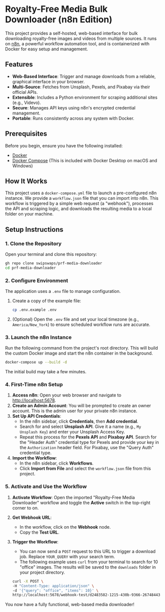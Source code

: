 # Royalty-Free Media Bulk Downloader (n8n Edition)

This project provides a self-hosted, web-based interface for bulk downloading royalty-free images and videos from multiple sources. It runs on [n8n](https://n8n.io/), a powerful workflow automation tool, and is containerized with Docker for easy setup and management.

## Features

- **Web-Based Interface**: Trigger and manage downloads from a reliable, graphical interface in your browser.
- **Multi-Source**: Fetches from Unsplash, Pexels, and Pixabay via their official APIs.
- **Extensible**: Includes a Python environment for scraping additional sites (e.g., Videvo).
- **Secure**: Manages API keys using n8n's encrypted credential management.
- **Portable**: Runs consistently across any system with Docker.

## Prerequisites

Before you begin, ensure you have the following installed:
- [Docker](https://docs.docker.com/get-docker/)
- [Docker Compose](https://docs.docker.com/compose/install/) (This is included with Docker Desktop on macOS and Windows)

## How It Works

This project uses a `docker-compose.yml` file to launch a pre-configured n8n instance. We provide a `workflow.json` file that you can import into n8n. This workflow is triggered by a simple web request (a "webhook"), processes the API and scraping logic, and downloads the resulting media to a local folder on your machine.

## Setup Instructions

### 1. Clone the Repository

Open your terminal and clone this repository:
```bash
gh repo clone swipswaps/prf-media-downloader
cd prf-media-downloader
```

### 2. Configure Environment

The application uses a `.env` file to manage configuration.

1.  Create a copy of the example file:
    ```bash
    cp .env.example .env
    ```
2.  (Optional) Open the `.env` file and set your local timezone (e.g., `America/New_York`) to ensure scheduled workflow runs are accurate.

### 3. Launch the n8n Instance

Run the following command from the project's root directory. This will build the custom Docker image and start the n8n container in the background.

```bash
docker-compose up --build -d
```
The initial build may take a few minutes.

### 4. First-Time n8n Setup

1.  **Access n8n**: Open your web browser and navigate to [http://localhost:5678](http://localhost:5678).
2.  **Create an Admin Account**: You will be prompted to create an owner account. This is the admin user for your private n8n instance.
3.  **Set Up API Credentials**:
    *   In the n8n sidebar, click **Credentials**, then **Add credential**.
    *   Search for and select **Unsplash API**. Give it a name (e.g., `My Unsplash Key`) and enter your Unsplash Access Key.
    *   Repeat this process for the **Pexels API** and **Pixabay API**. Search for the "Header Auth" credential type for Pexels and provide your key in the `Authorization` header field. For Pixabay, use the "Query Auth" credential type.
4.  **Import the Workflow**:
    *   In the n8n sidebar, click **Workflows**.
    *   Click **Import from File** and select the `workflow.json` file from this project.

### 5. Activate and Use the Workflow

1.  **Activate Workflow**: Open the imported "Royalty-Free Media Downloader" workflow and toggle the **Active** switch in the top-right corner to on.
2.  **Get Webhook URL**:
    *   In the workflow, click on the **Webhook** node.
    *   Copy the **Test URL**.
3.  **Trigger the Workflow**:
    *   You can now send a `POST` request to this URL to trigger a download job. Replace `YOUR_QUERY` with your search term.
    *   The following example uses `curl` from your terminal to search for 10 "office" images. The results will be saved to the `downloads` folder in your project directory.

    ```bash
    curl -X POST \
    -H "Content-Type: application/json" \
    -d '{"query": "office", "items": 10}' \
    http://localhost:5678/webhook-test/d2483582-1215-430b-9366-267484433140
    ```

You now have a fully functional, web-based media downloader!
